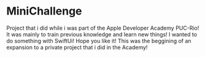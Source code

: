 # MiniChallenge
Project that i did while i was part of the Apple Developer Academy PUC-Rio! It was mainly to train previous knowledge and learn new things! I wanted to do something with SwiftUi! Hope you like it! 
This was the beggining of an expansion to a private project that i did in the Academy!
